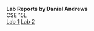 **Lab Reports by Daniel Andrews**  
CSE 15L  
[Lab 1](https://thedonutdan.github.io/cse15l-lab-reports/lab1.html)
[Lab 2](https://thedonutdan.github.io/cse15l-lab-reports/lab2.html)
